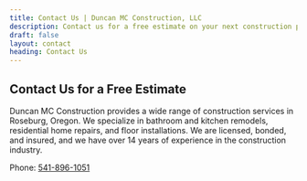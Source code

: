 ```yaml
---
title: Contact Us | Duncan MC Construction, LLC
description: Contact us for a free estimate on your next construction project in Roseburg, Oregon. We specialize in bathroom and kitchen remodels, residential home repairs, and floor installations.
draft: false
layout: contact
heading: Contact Us
---
```


## Contact Us for a Free Estimate

Duncan MC Construction provides a wide range of construction services in Roseburg, Oregon. We specialize in bathroom and kitchen remodels, residential home repairs, and floor installations. We are licensed, bonded, and insured, and we have over 14 years of experience in the construction industry.

Phone: <a href="tel:5418961051">541-896-1051</a>